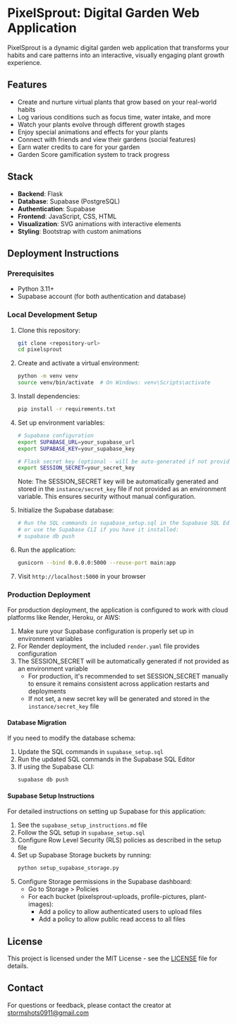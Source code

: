 # PixelSprout: Digital Garden Web Application

PixelSprout is a dynamic digital garden web application that transforms your habits and care patterns into an interactive, visually engaging plant growth experience.

## Features

- Create and nurture virtual plants that grow based on your real-world habits
- Log various conditions such as focus time, water intake, and more
- Watch your plants evolve through different growth stages
- Enjoy special animations and effects for your plants
- Connect with friends and view their gardens (social features)
- Earn water credits to care for your garden
- Garden Score gamification system to track progress

## Stack

- **Backend**: Flask
- **Database**: Supabase (PostgreSQL)
- **Authentication**: Supabase
- **Frontend**: JavaScript, CSS, HTML
- **Visualization**: SVG animations with interactive elements
- **Styling**: Bootstrap with custom animations

## Deployment Instructions

### Prerequisites

- Python 3.11+
- Supabase account (for both authentication and database)

### Local Development Setup

1. Clone this repository:
   ```bash
   git clone <repository-url>
   cd pixelsprout
   ```

2. Create and activate a virtual environment:
   ```bash
   python -m venv venv
   source venv/bin/activate  # On Windows: venv\Scripts\activate
   ```

3. Install dependencies:
   ```bash
   pip install -r requirements.txt
   ```

4. Set up environment variables:
   ```bash
   # Supabase configuration
   export SUPABASE_URL=your_supabase_url
   export SUPABASE_KEY=your_supabase_key
   
   # Flask secret key (optional - will be auto-generated if not provided)
   export SESSION_SECRET=your_secret_key
   ```
   
   Note: The SESSION_SECRET key will be automatically generated and stored in the `instance/secret_key` file if not provided as an environment variable. This ensures security without manual configuration.

5. Initialize the Supabase database:
   ```bash
   # Run the SQL commands in supabase_setup.sql in the Supabase SQL Editor
   # or use the Supabase CLI if you have it installed:
   # supabase db push
   ```

6. Run the application:
   ```bash
   gunicorn --bind 0.0.0.0:5000 --reuse-port main:app
   ```

7. Visit `http://localhost:5000` in your browser

### Production Deployment

For production deployment, the application is configured to work with cloud platforms like Render, Heroku, or AWS:

1. Make sure your Supabase configuration is properly set up in environment variables
2. For Render deployment, the included `render.yaml` file provides configuration
3. The SESSION_SECRET will be automatically generated if not provided as an environment variable
   - For production, it's recommended to set SESSION_SECRET manually to ensure it remains consistent across application restarts and deployments
   - If not set, a new secret key will be generated and stored in the `instance/secret_key` file

#### Database Migration

If you need to modify the database schema:

1. Update the SQL commands in `supabase_setup.sql`
2. Run the updated SQL commands in the Supabase SQL Editor
3. If using the Supabase CLI:
   ```bash
   supabase db push
   ```

#### Supabase Setup Instructions

For detailed instructions on setting up Supabase for this application:

1. See the `supabase_setup_instructions.md` file
2. Follow the SQL setup in `supabase_setup.sql`
3. Configure Row Level Security (RLS) policies as described in the setup file
4. Set up Supabase Storage buckets by running:
   ```bash
   python setup_supabase_storage.py
   ```
5. Configure Storage permissions in the Supabase dashboard:
   - Go to Storage > Policies
   - For each bucket (pixelsprout-uploads, profile-pictures, plant-images):
     - Add a policy to allow authenticated users to upload files
     - Add a policy to allow public read access to all files

## License

This project is licensed under the MIT License - see the [LICENSE](LICENSE) file for details.

## Contact

For questions or feedback, please contact the creator at stormshots0911@gmail.com